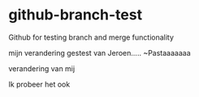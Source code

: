 # github-branch-test
Github for testing branch and merge functionality

mijn verandering gestest van Jeroen..... ~Pastaaaaaaa


verandering van mij

Ik probeer het ook


